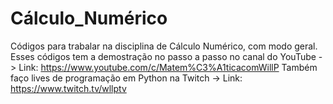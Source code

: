 # Cálculo_Numérico
Códigos para trabalar na disciplina de Cálculo Numérico, com modo geral.
Esses códigos tem a demostração no passo a passo no canal do YouTube -> Link: https://www.youtube.com/c/Matem%C3%A1ticacomWillP
Também faço lives de programação em Python na Twitch -> Link: https://www.twitch.tv/wllptv
